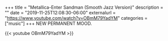 +++
title = "Metallica-Enter Sandman (Smooth Jazz Version)"
description = ""
date = "2019-11-25T12:08:30-06:00"
externalurl = "https://www.youtube.com/watch?v=OBmM79YadYM"
categories = ["music"]
+++
NEW PERMANENT MOOD.

{{< youtube OBmM79YadYM >}}
